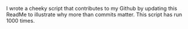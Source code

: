 I wrote a cheeky script that contributes to my Github by updating this ReadMe to illustrate why more than commits matter. This script has run 1000 times.